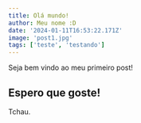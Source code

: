 ```yaml
---
title: Olá mundo!
author: Meu nome :D
date: '2024-01-11T16:53:22.171Z'
image: 'post1.jpg'
tags: ['teste', 'testando']
---
```


Seja bem vindo ao meu primeiro post!

## Espero que goste!

Tchau.